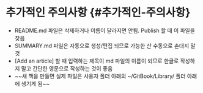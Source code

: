 # 추가적인 주의사항 {#추가적인-주의사항}

* README.md 파일은 삭제하거나 이름이 달라지면 안됨. Publish 할 때 이 파일을 찾음
* SUMMARY.md 파일은 자동으로 생성/편집 되므로 가능한 산 수동으로 손대지 말 것
* \[Add an article\] 할 때 입력하는 제목이 md 파일의 이름이 되므로 한글로 작성하지 말고 간단한 영문으로 작성하는 것이 좋음
* ~~새 책을 만들면 실제 파일은 사용자 폴더 아래의 ~/GitBook/Library/ 폴더 아래에 생기게 됨~~



